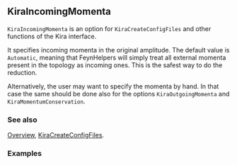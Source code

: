 ## KiraIncomingMomenta

`KiraIncomingMomenta` is an option for `KiraCreateConfigFiles` and other functions of the Kira interface.

It specifies incoming momenta in the original amplitude. The default value is `Automatic`, meaning that FeynHelpers will simply treat all external momenta present in the topology as incoming ones. This is the safest way to do the reduction.

Alternatively, the user may want to specify the momenta by hand. In that case the same should be done also for the options `KiraOutgoingMomenta` and `KiraMomentumConservation`.

### See also

[Overview](Extra/FeynHelpers.md), [KiraCreateConfigFiles](KiraCreateConfigFiles.md).

### Examples